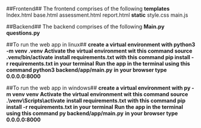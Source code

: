 ##Frontend##
The frontend comprises of the following
**templates**
Index.html
base.html
assessment.html
report.html
**static**
style.css
main.js

##Backend##
The backend comprises of the following
**Main.py**
**questions.py**

##To run the web app in linux##
**create a virtual environment with python3 -m venv .venv**
**Activate the virtual environment wit this command source .venv/bin/activate**
**install requirements.txt with this command pip install -r requirements.txt in your terminal**
**Run the app in the terminal using this command python3 backend/app/main.py**
**in your browser type 0.0.0.0:8000**

##To run the web app in windows##
**create a virtual environment with py -m venv venv**
**Activate the virtual environment wit this command source .\venv\Scripts\activate**
**install requirements.txt with this command pip install -r requirements.txt in your terminal**
**Run the app in the terminal using this command py backend/app/main.py**
**in your browser type 0.0.0.0:8000**

